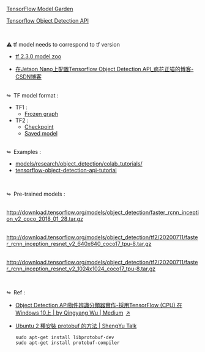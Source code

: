 [TensorFlow Model Garden](https://github.com/tensorflow/models)

[Tensorflow Object Detection API](https://github.com/tensorflow/models/tree/master/research/object_detection)

</br>

⚠️ tf model needs to correspond to tf version

- [tf 2.3.0 model zoo](https://github.com/tensorflow/models/blob/v2.3.0/research/object_detection/g3doc/detection_model_zoo.md)

- [在Jetson Nano上配置Tensorflow Object Detection API_疯花正猫的博客-CSDN博客](https://blog.csdn.net/qq_19647107/article/details/118912404?ops_request_misc=%257B%2522request%255Fid%2522%253A%2522162798333616780261929193%2522%252C%2522scm%2522%253A%252220140713.130102334.pc%255Fall.%2522%257D&request_id=162798333616780261929193&biz_id=0&utm_medium=distribute.pc_search_result.none-task-blog-2~all~first_rank_v2~rank_v29-2-118912404.first_rank_v2_pc_rank_v29&utm_term=Nano+%2BObject+detection&spm=1018.2226.3001.4187)


</br>
↬&ensp;TF model format :

- TF1 :
    - [Frozen graph](https://stackoverflow.com/questions/60974077/how-to-save-keras-model-as-frozen-graph)
- TF2 :
    - [Checkpoint](https://www.tensorflow.org/guide/checkpoint)
    - [Saved model](https://www.tensorflow.org/guide/saved_model)


</br>
↬&ensp;Examples :

- [models/research/object_detection/colab_tutorials/](https://github.com/tensorflow/models/tree/master/research/object_detection/colab_tutorials)
- [tensorflow-object-detection-api-tutorial](https://tensorflow-object-detection-api-tutorial.readthedocs.io/en/latest/auto_examples/index.html)


</br>

↬&ensp;Pre-trained models :

&emsp;http://download.tensorflow.org/models/object_detection/faster_rcnn_inception_v2_coco_2018_01_28.tar.gz

&emsp;http://download.tensorflow.org/models/object_detection/tf2/20200711/faster_rcnn_inception_resnet_v2_640x640_coco17_tpu-8.tar.gz

&emsp;http://download.tensorflow.org/models/object_detection/tf2/20200711/faster_rcnn_inception_resnet_v2_1024x1024_coco17_tpu-8.tar.gz


</br>

↬&ensp;Ref :

- [Object Detection APi物件辨識分類器實作-採用TensorFlow (CPU) 在Windows 10上 | by Qingyang Wu | Medium](https://medium.com/@9821343/object-detection-api%E7%89%A9%E4%BB%B6%E8%AD%98%E5%88%A5%E5%88%86%E9%A1%9E%E5%99%A8%E5%AF%A6%E4%BD%9C-%E6%8E%A1%E7%94%A8tensorflow-cpu-%E5%9C%A8windows-10%E4%B8%8A-83d73065f27f)&ensp;[↗](https://github.com/yanggreen/TensorFlow-ODAPi-on-Windows-10)

- [Ubuntu 2 種安裝 protobuf 的方法 | ShengYu Talk](https://shengyu7697.github.io/ubuntu-protobuf/)

  ```
  sudo apt-get install libprotobuf-dev
  sudo apt-get install protobuf-compiler
  ```

